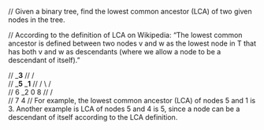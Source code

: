 // Given a binary tree, find the lowest common ancestor (LCA) of two given nodes in the tree.

// According to the definition of LCA on Wikipedia: “The lowest common ancestor is defined between two nodes v and w as the lowest node in T that has both v and w as descendants (where we allow a node to be a descendant of itself).”

//         _______3______
//        /              \
//     ___5__          ___1__
//    /      \        /      \
//    6      _2       0       8
//          /  \
//          7   4
// For example, the lowest common ancestor (LCA) of nodes 5 and 1 is 3. Another example is LCA of nodes 5 and 4 is 5, since a node can be a descendant of itself according to the LCA definition.
